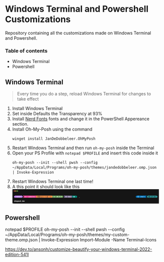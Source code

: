 # Windows Terminal and Powershell Customizations
Repository containing all the customizations made on Windows Terminal and Powershell.

### Table of contents
+ Windows Terminal
+ Powershell

## Windows Terminal
> Every time you do a step, reload Windows Terminal for changes to take effect

1. Install Windows Terminal
1. Set inside Defaults the Transparency at 93%
1. Install [Nerd Fonts](https://github.com/ryanoasis/nerd-fonts) fonts and change it in the PowerShell Appereance section.
1. Install Oh-My-Posh using the command
	```	
	winget install JanDeDobbeleer.OhMyPosh
	```
1. Restart Windows Terminal and then run `oh-my-posh` inside the Terminal
1. Open your PS Profile with `notepad $PROFILE` and insert this code inside it
	```
	oh-my-posh --init --shell pwsh --config ~/AppData/Local/Programs/oh-my-posh/themes/jandedobbeleer.omp.json | Invoke-Expression
	```
1. Restart Windows Terminal one last time!
1. A this point it should look like this
![Default Theme](./IMAGES/jandedobbeleer.png)


## Powershell
notepad $PROFILE
oh-my-posh --init --shell pwsh --config ~/AppData/Local/Programs/oh-my-posh/themes/my-custom-theme.omp.json | Invoke-Expression
Import-Module -Name Terminal-Icons


https://dev.to/ansonh/customize-beautify-your-windows-terminal-2022-edition-541l
